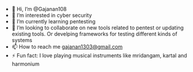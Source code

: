 - 👋 Hi, I’m @Gajanan108
- 👀 I’m interested in cyber security 
- 🌱 I’m currently learning pentesting 
- 💞️ I’m looking to collaborate on new tools related to pentest or updating existing tools. Or develping frameworks for testing different kinds of systems
- 📫 How to reach me gajanan1303@gmail.com
- ⚡ Fun fact: I love playing musical instruments like mridangam, kartal and harmonium

<!---
Gajanan108/Gajanan108 is a ✨ special ✨ repository because its `README.md` (this file) appears on your GitHub profile.
You can click the Preview link to take a look at your changes.
--->
